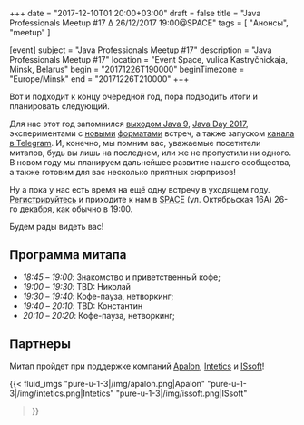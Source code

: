 +++
date = "2017-12-10T01:20:00+03:00"
draft = false
title = "Java Professionals Meetup #17 ∆ 26/12/2017 19:00@SPACE"
tags = [
    "Анонсы", "meetup"
]

[event]
subject = "Java Professionals Meetup #17"
description = "Java Professionals Meetup #17"
location = "Event Space, vulica Kastryčnickaja, Minsk, Belarus"
begin = "20171226T190000"
beginTimezone = "Europe/Minsk"
end = "20171226T210000"
+++

Вот и подходит к концу очередной год, пора подводить итоги и планировать следующий.

Для нас этот год запомнился [выходом Java 9](https://jprof.by/post/otchet-meetup-16), [Java Day 2017](http://localhost:1313/post/javaday2017_anons), экспериментами с [новыми](https://jprof.by/post/devzen-jprof-1) [форматами](https://jprof.by/post/otchet_shashlik_and_wine_1/) встреч, а также запуском [канала в Telegram](https://t.me/jprof_by).
И, конечно, мы помним вас, уважаемые посетители митапов, будь вы лишь на последнем, или же не пропустили ни одного.
В новом году мы планируем дальнейшее развитие нашего сообщества, а также готовим для вас несколько приятных сюрпризов!

Ну а пока у нас есть время на ещё одну встречу в уходящем году.
[Регистрируйтесь](http://bit.ly/jprof_reg_17) и приходите к нам в [SPACE](http://eventspace.by) (ул. Октябрьская 16А) 26-го декабря, как обычно в 19:00.

Будем рады видеть вас!

<!--more-->

## Программа митапа

* _18:45_ – _19:00_: Знакомство и приветственный кофе;
* _19:00_ – _19:30_: TBD: Николай
* _19:30_ – _19:40_: Кофе-пауза, нетворкинг;
* _19:40_ – _20:10_: TBD: Константин
* _20:10_ – _20:20_: Кофе-пауза, нетворкинг;

## Партнеры

Митап пройдет при поддержке компаний [Apalon](http://apalon.com), [Intetics](http://intetics.com) и [ISsoft](http://www.issoft.by)!

{{< fluid_imgs
  "pure-u-1-3|/img/apalon.png|Apalon"
  "pure-u-1-3|/img/intetics.png|Intetics"
  "pure-u-1-3|/img/issoft.png|ISsoft"
>}}

